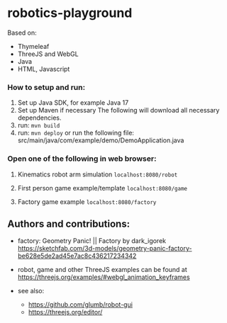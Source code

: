 # robotics-playground

Based on:
- Thymeleaf
- ThreeJS and WebGL
- Java
- HTML, Javascript

### How to setup and run:
1) Set up Java SDK, for example Java 17
2) Set up Maven if necessary
The following will download all necessary dependencies.
3) run:
   ```mvn build```
4) run:
   ```mvn deploy```
or run the following file:
src/main/java/com/example/demo/DemoApplication.java


### Open one of the following in web browser:

1) Kinematics robot arm simulation
   ```localhost:8080/robot```

2) First person game example/template
   ```localhost:8080/game```

3) Factory game example
   ```localhost:8080/factory```


## Authors and contributions:

- factory:
Geometry Panic! || Factory by dark_igorek
https://sketchfab.com/3d-models/geometry-panic-factory-be628e5de2ad45e7ac8c436217234342



- robot, game and other 
ThreeJS examples can be found at https://threejs.org/examples/#webgl_animation_keyframes

- see also:
  - https://github.com/glumb/robot-gui
  - https://threejs.org/editor/
  

